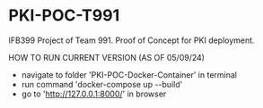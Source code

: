 # PKI-POC-T991
IFB399 Project of Team 991. Proof of Concept for PKI deployment.

HOW TO RUN CURRENT VERSION (AS OF 05/09/24)
  - navigate to folder 'PKI-POC-Docker-Container' in terminal
  - run command 'docker-compose up --build'
  - go to 'http://127.0.0.1:8000/' in browser
